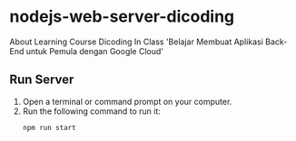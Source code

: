# nodejs-web-server-dicoding
About Learning Course Dicoding In Class 'Belajar Membuat Aplikasi Back-End untuk Pemula dengan Google Cloud'

## Run Server
1. Open a terminal or command prompt on your computer.
2. Run the following command to run it:
   ```shell
   npm run start